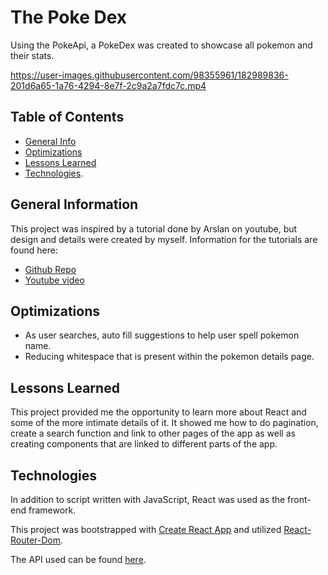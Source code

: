 # The Poke Dex

Using the PokeApi, a PokeDex was created to showcase all pokemon and their stats.

https://user-images.githubusercontent.com/98355961/182989836-201d6a65-1a76-4294-8e7f-2c9a2a7fdc7c.mp4

## Table of Contents

* [General Info](#general-information)
* [Optimizations](#optimizations)
* [Lessons Learned](#lessons-learned)
* [Technologies](#technologies).

## General Information

This project was inspired by a tutorial done by Arslan on youtube, but design and details were created by myself. Information for the tutorials are found here:

* [Github Repo](https://github.com/arslanah99/Pokedex-Tutorial)
* [Youtube video](https://www.youtube.com/watch?v=cNmn72kiZWU&t=224s)

## Optimizations

* As user searches, auto fill suggestions to help user spell pokemon name.
* Reducing whitespace that is present within the pokemon details page.

## Lessons Learned

This project provided me the opportunity to learn more about React and some of the more intimate details of it. It showed me how to do pagination, create a search function and link to other pages of the app as well as creating components that are linked to different parts of the app.

## Technologies

In addition to script written with JavaScript, React was used as the front-end framework. 

This project was bootstrapped with [Create React App](https://github.com/facebook/create-react-app) and utilized [React-Router-Dom](https://v5.reactrouter.com/web/guides/quick-start).

The API used can be found [here](https://pokeapi.co/).
